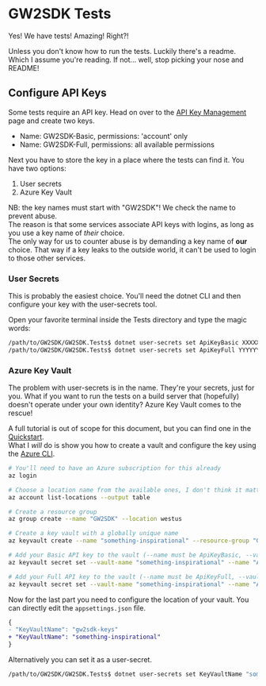 ﻿# GW2SDK Tests
Yes! We have tests! Amazing! Right?!

Unless you don't know how to run the tests. Luckily there's a readme. Which I assume you're reading. If not... well, stop picking your nose and README!

## Configure API Keys

Some tests require an API key. Head on over to the [API Key Management](https://account.arena.net/applications) page and create two keys.

- Name: GW2SDK-Basic, permissions: 'account' only
- Name: GW2SDK-Full, permissions: all available permissions

Next you have to store the key in a place where the tests can find it. You have two options:

1. User secrets
2. Azure Key Vault

NB: the key names must start with "GW2SDK"! We check the name to prevent abuse.\
The reason is that some services associate API keys with logins, as long as you use a key name of _their_ choice.\
The only way for us to counter abuse is by demanding a key name of **our** choice. That way if a key leaks to the outside world, it can't be used to login to those other services.

### User Secrets

This is probably the easiest choice. You'll need the dotnet CLI and then configure your key with the user-secrets tool.

Open your favorite terminal inside the Tests directory and type the magic words:

```sh
/path/to/GW2SDK/GW2SDK.Tests$ dotnet user-secrets set ApiKeyBasic XXXXXXXX-XXXX-XXXX-XXXX-XXXXXXXXXXXXXXXXXXXX-XXXX-XXXX-XXXX-XXXXXXXXXXXX
/path/to/GW2SDK/GW2SDK.Tests$ dotnet user-secrets set ApiKeyFull YYYYYYYY-YYYY-YYYY-YYYY-YYYYYYYYYYYYYYYYYYYY-YYYY-YYYY-YYYY-YYYYYYYYYYYY
```

### Azure Key Vault

The problem with user-secrets is in the name. They're your secrets, just for you. What if you want to run the tests on a build server that (hopefully) doesn't operate under your own identity?
Azure Key Vault comes to the rescue!

A full tutorial is out of scope for this document, but you can find one in the [Quickstart](https://docs.microsoft.com/en-us/azure/key-vault/quick-create-portal).\
What I _will_ do is show you how to create a vault and configure the key using the [Azure CLI](https://docs.microsoft.com/en-us/cli/azure/install-azure-cli?view=azure-cli-latest).

```sh
# You'll need to have an Azure subscription for this already
az login

# Choose a location name from the available ones, I don't think it matters much
az account list-locations --output table

# Create a resource group
az group create --name "GW2SDK" --location westus

# Create a key vault with a globally unique name
az keyvault create --name "something-inspirational" --resource-group "GW2SDK" --location westus

# Add your Basic API key to the vault (--name must be ApiKeyBasic, --vault-name is whatever you chose)
az keyvault secret set --vault-name "something-inspirational" --name "ApiKeyBasic" --value "XXXXXXXX-XXXX-XXXX-XXXX-XXXXXXXXXXXXXXXXXXXX-XXXX-XXXX-XXXX-XXXXXXXXXXXX"

# Add your Full API key to the vault (--name must be ApiKeyFull, --vault-name is whatever you chose)
az keyvault secret set --vault-name "something-inspirational" --name "ApiKeyFull" --value "YYYYYYYY-YYYY-YYYY-YYYY-YYYYYYYYYYYYYYYYYYYY-YYYY-YYYY-YYYY-YYYYYYYYYYYY"
```

Now for the last part you need to configure the location of your vault. You can directly edit the `appsettings.json` file.

```diff
{
- "KeyVaultName": "gw2sdk-keys"
+ "KeyVaultName": "something-inspirational"
}
```

Alternatively you can set it as a user-secret.

```sh
/path/to/GW2SDK/GW2SDK.Tests$ dotnet user-secrets set KeyVaultName "something-inspirational"
```
